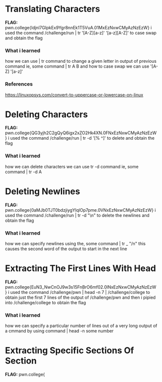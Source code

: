 # Translating Characters 

**FLAG:** pwn.college{Idjnl7GIpkEx9Ygr8nnEk1T5VuA.01MxEzNxwCMyAzNzEzW}
i used the command  /challenge/run | tr '[A-Z][a-z]' '[a-z][A-Z]' to case swap and obtain the flag

### What i learned 
how we can use | tr command to change a given letter in output of previous command ie, some command | tr A B and how to case swap we can use '[A-Z] '[a-z]' 

### References 
https://linuxopsys.com/convert-to-uppercase-or-lowercase-on-linux

# Deleting Characters 

**FLAG:** pwn.college{QG3yjh2C2gQyQ6igx2xZO2Hk4XN.0FNxEzNxwCMyAzNzEzW}
i used the command /challenge/run | tr -d '[% ^]' to delete and obtain the flag

### What i learned 
how we can delete characters we can use tr -d command ie, some command | tr -d A

# Deleting Newlines 

**FLAG:** pwn.college{0aMJb0TJT0bdzjiygYlqlOp7pme.0VNxEzNxwCMyAzNzEzW}
i used the command /challenge/run | tr -d "\n" to delete the newlines and obtain the flag

### What i learned 
how we can specify newlines using the, some command | tr _ "/n" this causes the second word of the output to start in the next line 

#   Extracting The First Lines With Head 

**FLAG:** pwn.college{EuN3_NwCnOJ9w3s15FnBrO6mf02.0lNxEzNxwCMyAzNzEzW}
i used the command /challenge/pwn | head -n 7 | /challenge/college to obtain just the first 7 lines of the output of /challenge/pwn and then i pipied into /challenge/college to obtain the flag

### What i learned 
how we can specify a particular number of lines out of a very long output of a cmmand by using command | head -n some number

# Extracting Specific Sections Of Section 

**FLAG:** pwn.college{


